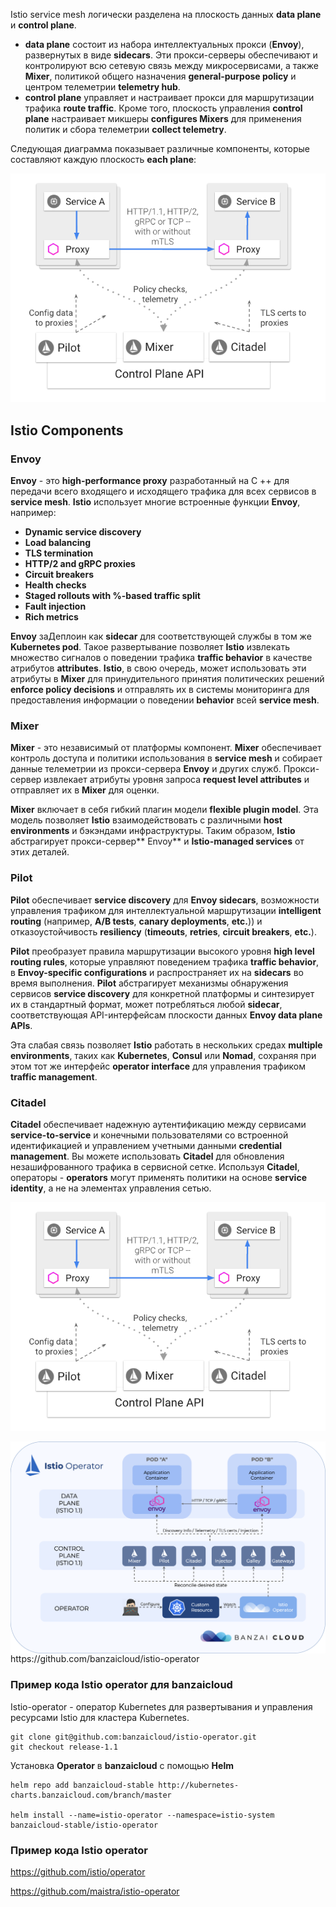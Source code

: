 Istio service mesh логически разделена на плоскость данных **data plane** и **control plane**.

- **data plane** состоит из набора интеллектуальных прокси (**Envoy**), развернутых в виде **sidecars**. Эти прокси-серверы обеспечивают и контролируют всю сетевую связь между микросервисами, а также **Mixer**, политикой общего назначения **general-purpose policy** и центром телеметрии **telemetry hub**.
- **control plane** управляет и настраивает прокси для маршрутизации трафика **route traffic**. Кроме того, плоскость управления **control plane** настраивает микшеры **configures Mixers** для применения политик и сбора телеметрии **collect telemetry**.

Следующая диаграмма показывает различные компоненты, которые составляют каждую плоскость **each plane**:

![](../../assets/servicemesh/introduction/arch.png)

## Istio Components

### Envoy

**Envoy** - это **high-performance proxy** разработанный на C ++ для передачи всего входящего и исходящего трафика для всех сервисов в **service mesh**. 
**Istio** использует многие встроенные функции **Envoy**, например:

- **Dynamic service discovery**
- **Load balancing**
- **TLS termination**
- **HTTP/2 and gRPC proxies**
- **Circuit breakers**
- **Health checks**
- **Staged rollouts with %-based traffic split**
- **Fault injection**
- **Rich metrics**

**Envoy** заДеплоин как **sidecar** для соответствующей службы в том же **Kubernetes pod**. Такое развертывание позволяет **Istio** извлекать множество сигналов о поведении трафика **traffic behavior** в качестве атрибутов **attributes**. **Istio**, в свою очередь, может использовать эти атрибуты в **Mixer** для принудительного принятия политических решений **enforce policy decisions** и отправлять их в системы мониторинга для предоставления информации о поведении **behavior** всей **service mesh**.

### Mixer

**Mixer** - это независимый от платформы компонент. **Mixer** обеспечивает контроль доступа и политики использования в **service mesh** и собирает данные телеметрии из прокси-сервера **Envoy** и других служб. Прокси-сервер извлекает атрибуты уровня запроса **request level attributes** и отправляет их в **Mixer** для оценки.

**Mixer** включает в себя гибкий плагин модели **flexible plugin model**. Эта модель позволяет **Istio** взаимодействовать с различными **host environments** и бэкэндами инфраструктуры. Таким образом, **Istio** абстрагирует прокси-сервер** Envoy** и **Istio-managed services** от этих деталей.

### Pilot

**Pilot** обеспечивает **service discovery** для **Envoy sidecars**, возможности управления трафиком для интеллектуальной маршрутизации **intelligent routing** (например,  **A/B tests**, **canary deployments**, **etc.**)) и отказоустойчивость **resiliency**  (**timeouts**, **retries**, **circuit breakers**, **etc.**).

**Pilot** преобразует правила маршрутизации высокого уровня **high level routing rules**,  которые управляют поведением трафика **traffic behavior**, в **Envoy-specific configurations** и распространяет их на **sidecars** во время выполнения. **Pilot** абстрагирует механизмы обнаружения сервисов **service discovery** для конкретной платформы и синтезирует их в стандартный формат, может потребляться любой **sidecar**, соответствующая API-интерфейсам плоскости данных **Envoy data plane APIs**.

Эта слабая связь позволяет **Istio** работать в нескольких средах **multiple environments**, таких как **Kubernetes**, **Consul** или **Nomad**, сохраняя при этом тот же интерфейс **operator interface** для управления трафиком **traffic management**.

### Citadel

**Citadel** обеспечивает надежную аутентификацию между сервисами **service-to-service** и конечными пользователями со встроенной идентификацией и управлением учетными данными **credential management**. Вы можете использовать **Citadel** для обновления незашифрованного трафика в сервисной сетке. Используя **Citadel**, операторы - **operators** могут применять политики на основе **service identity**, а не на элементах управления сетью.

![](../../assets/servicemesh/introduction/arch.png)

<img align="right" src="./assets/operator-updated.png">
https://github.com/banzaicloud/istio-operator

### Пример кода **Istio operator** для **banzaicloud**

Istio-operator - оператор Kubernetes для развертывания и управления ресурсами Istio для кластера Kubernetes.
```
git clone git@github.com:banzaicloud/istio-operator.git
git checkout release-1.1
```

Установка  **Operator**  в **banzaicloud** c помощью **Helm**

```
helm repo add banzaicloud-stable http://kubernetes-charts.banzaicloud.com/branch/master

helm install --name=istio-operator --namespace=istio-system banzaicloud-stable/istio-operator
```

### Пример кода **Istio operator**

https://github.com/istio/operator

https://github.com/maistra/istio-operator